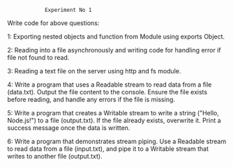 
				Experiment No 1

Write code for above questions:

1: Exporting nested objects and function from Module using exports Object.

2: Reading into a file asynchronously and writing code for handling error if file not found to read.

3: Reading a text file on the server using http and fs module.

4: Write a program that uses a Readable stream to read data from a file (data.txt). Output the file content to the console. Ensure the file exists before reading, and handle any errors if the file is missing.

5: Write a program that creates a Writable stream to write a string ("Hello, Node.js!") to a file (output.txt). If the file already exists, overwrite it. Print a success message once the data is written.


6: Write a program that demonstrates stream piping. Use a Readable stream to read data from a file (input.txt), and pipe it to a Writable stream that writes to another file (output.txt).



